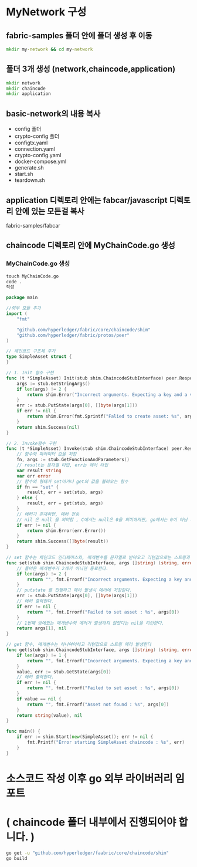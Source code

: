 # MyNetwork 구성
## fabric-samples 폴더 안에 폴더 생성 후 이동
```cmd
mkdir my-network && cd my-network
```
## 폴더 3개 생성 (network,chaincode,application)
```cmd
mkdir network
mkdir chaincode
mkdir application
```
## basic-network의 내용 복사
- config 폴더
- crypto-config 폴더
- configtx.yaml
- connection.yaml
- crypto-config.yaml
- docker-compose.yml
- generate.sh
- start.sh
- teardown.sh

## application 디렉토리 안에는 fabcar/javascript 디렉토리 안에 있는 모든걸 복사
fabric-samples/fabcar
## chaincode 디렉토리 안에 MyChainCode.go 생성
### MyChainCode.go 생성
```cmd
touch MyChainCode.go
code .
작성
```
``` mychaincode.go
package main

//외부 모듈 추가
import (
	"fmt"

	"github.com/hyperledger/fabric/core/chaincode/shim"
	"github.com/hyperledger/fabric/protos/peer"
)

// 체인코드 구조체 주가
type SimpleAsset struct {
}

// 1. Init 함수 구현
func (t *SimpleAsset) Init(stub shim.ChaincodeStubInterface) peer.Response {
	args := stub.GetStringArgs()
	if len(args) != 2 {
		return shim.Error("Incorrect arguments. Expecting a key and a value")
	}
	err := stub.PutState(args[0], []byte(args[1]))
	if err != nil {
		return shim.Error(fmt.Sprintf("Falied to create asset: %s", args[0]))
	}
	return shim.Success(nil)
}

// 2. Invoke함수 구현
func (t *SimpleAsset) Invoke(stub shim.ChaincodeStubInterface) peer.Response {
	// 함수와 파라미터 값을 저장
	fn, args := stub.GetFunctionAndParameters()
	// result는 문자열 타입, err는 에러 타입
	var result string
	var err error
	// 함수의 형태가 set이거나 get의 값을 불러오는 함수
	if fn == "set" {
		result, err = set(stub, args)
	} else {
		result, err = get(stub, args)
	}
	// 에러가 존재하면, 에러 전송
	// nil 은 null 을 의미함 , C에서는 null은 0을 의미하지만, go에서는 0이 아님 비어있지 않다로 해석해야할듯
	if err != nil {
		return shim.Error(err.Error())
	}
	return shim.Success([]byte(result))
}

// set 함수는 체인코드 인터페이스와, 매개변수를 문자열로 받아오고 리턴값으로는 스트링과 에러를 반환한다.
func set(stub shim.ChaincodeStubInterface, args []string) (string, error) {
	// 들어온 매개변수가 2개가 아니면 종료한다.
	if len(args) != 2 {
		return "", fmt.Errorf("Incorrect arguments. Expecting a key and a value")
	}
	// putstate 를 진행하고 에러 발생시 에러에 저장한다.
	err := stub.PutState(args[0], []byte(args[1]))
	// 에러 출력한다.
	if err != nil {
		return "", fmt.Errorf("Failed to set asset : %s", args[0])
	}
	// 1번째 방에있는 매개변수와 에러가 발생하지 않았다는 nil을 리턴한다.
	return args[1], nil
}

// get 함수, 매개변수는 하나여야하고 리턴값으로 스트링 에러 발생한다
func get(stub shim.ChaincodeStubInterface, args []string) (string, error) {
	if len(args) != 1 {
		return "", fmt.Errorf("Incorrect arguments. Expecting a key and a value")
	}
	value, err := stub.GetState(args[0])
	// 에러 출력한다.
	if err != nil {
		return "", fmt.Errorf("Failed to set asset : %s", args[0])
	}
	if value == nil {
		return "", fmt.Errorf("Asset not found : %s", args[0])
	}
	return string(value), nil
}

func main() {
	if err := shim.Start(new(SimpleAsset)); err != nil {
		fmt.Printf("Error starting SimpleAsset chaincode : %s", err)
	}
}
```
# 소스코드 작성 이후 go 외부 라이버러리 임포트 
# ( chaincode 폴더 내부에서 진행되어야 합니다. )
```cmd
go get -u "github.com/hyperledger/faabric/core/chaincode/shim"
go build
```